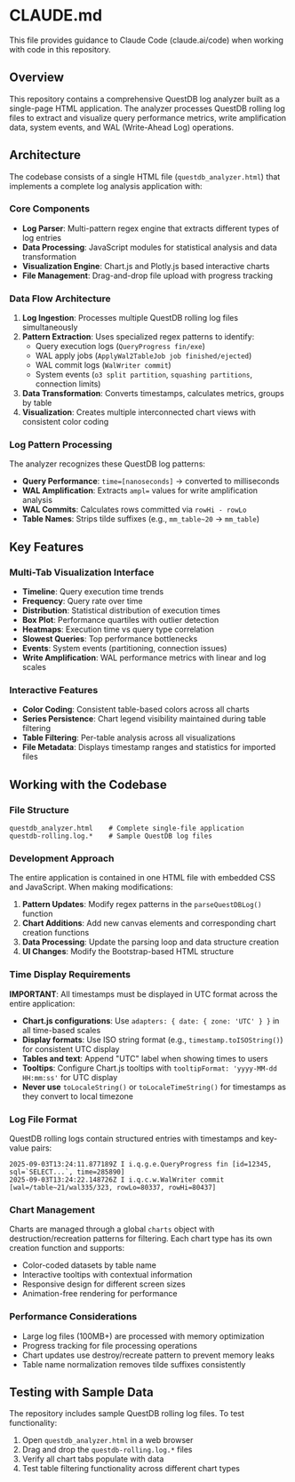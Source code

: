 # CLAUDE.md

This file provides guidance to Claude Code (claude.ai/code) when working with code in this repository.

## Overview

This repository contains a comprehensive QuestDB log analyzer built as a single-page HTML application. The analyzer processes QuestDB rolling log files to extract and visualize query performance metrics, write amplification data, system events, and WAL (Write-Ahead Log) operations.

## Architecture

The codebase consists of a single HTML file (`questdb_analyzer.html`) that implements a complete log analysis application with:

### Core Components
- **Log Parser**: Multi-pattern regex engine that extracts different types of log entries
- **Data Processing**: JavaScript modules for statistical analysis and data transformation
- **Visualization Engine**: Chart.js and Plotly.js based interactive charts
- **File Management**: Drag-and-drop file upload with progress tracking

### Data Flow Architecture
1. **Log Ingestion**: Processes multiple QuestDB rolling log files simultaneously
2. **Pattern Extraction**: Uses specialized regex patterns to identify:
   - Query execution logs (`QueryProgress fin/exe`)
   - WAL apply jobs (`ApplyWal2TableJob job finished/ejected`)
   - WAL commit logs (`WalWriter commit`)
   - System events (`o3 split partition`, `squashing partitions`, connection limits)
3. **Data Transformation**: Converts timestamps, calculates metrics, groups by table
4. **Visualization**: Creates multiple interconnected chart views with consistent color coding

### Log Pattern Processing
The analyzer recognizes these QuestDB log patterns:
- **Query Performance**: `time=[nanoseconds]` → converted to milliseconds
- **WAL Amplification**: Extracts `ampl=` values for write amplification analysis
- **WAL Commits**: Calculates rows committed via `rowHi - rowLo`
- **Table Names**: Strips tilde suffixes (e.g., `mm_table~20` → `mm_table`)

## Key Features

### Multi-Tab Visualization Interface
- **Timeline**: Query execution time trends
- **Frequency**: Query rate over time  
- **Distribution**: Statistical distribution of execution times
- **Box Plot**: Performance quartiles with outlier detection
- **Heatmaps**: Execution time vs query type correlation
- **Slowest Queries**: Top performance bottlenecks
- **Events**: System events (partitioning, connection issues)
- **Write Amplification**: WAL performance metrics with linear and log scales

### Interactive Features
- **Color Coding**: Consistent table-based colors across all charts
- **Series Persistence**: Chart legend visibility maintained during table filtering
- **Table Filtering**: Per-table analysis across all visualizations
- **File Metadata**: Displays timestamp ranges and statistics for imported files

## Working with the Codebase

### File Structure
```
questdb_analyzer.html    # Complete single-file application
questdb-rolling.log.*    # Sample QuestDB log files
```

### Development Approach
The entire application is contained in one HTML file with embedded CSS and JavaScript. When making modifications:

1. **Pattern Updates**: Modify regex patterns in the `parseQuestDBLog()` function
2. **Chart Additions**: Add new canvas elements and corresponding chart creation functions
3. **Data Processing**: Update the parsing loop and data structure creation
4. **UI Changes**: Modify the Bootstrap-based HTML structure

### Time Display Requirements
**IMPORTANT**: All timestamps must be displayed in UTC format across the entire application:
- **Chart.js configurations**: Use `adapters: { date: { zone: 'UTC' } }` in all time-based scales
- **Display formats**: Use ISO string format (e.g., `timestamp.toISOString()`) for consistent UTC display
- **Tables and text**: Append "UTC" label when showing times to users
- **Tooltips**: Configure Chart.js tooltips with `tooltipFormat: 'yyyy-MM-dd HH:mm:ss'` for UTC display
- **Never use** `toLocaleString()` or `toLocaleTimeString()` for timestamps as they convert to local timezone

### Log File Format
QuestDB rolling logs contain structured entries with timestamps and key-value pairs:
```
2025-09-03T13:24:11.877189Z I i.q.g.e.QueryProgress fin [id=12345, sql=`SELECT...`, time=285890]
2025-09-03T13:24:22.148726Z I i.q.c.w.WalWriter commit [wal=/table~21/wal335/323, rowLo=80337, rowHi=80437]
```

### Chart Management
Charts are managed through a global `charts` object with destruction/recreation patterns for filtering. Each chart type has its own creation function and supports:
- Color-coded datasets by table name
- Interactive tooltips with contextual information  
- Responsive design for different screen sizes
- Animation-free rendering for performance

### Performance Considerations
- Large log files (100MB+) are processed with memory optimization
- Progress tracking for file processing operations
- Chart updates use destroy/recreate pattern to prevent memory leaks
- Table name normalization removes tilde suffixes consistently

## Testing with Sample Data

The repository includes sample QuestDB rolling log files. To test functionality:
1. Open `questdb_analyzer.html` in a web browser
2. Drag and drop the `questdb-rolling.log.*` files
3. Verify all chart tabs populate with data
4. Test table filtering functionality across different chart types